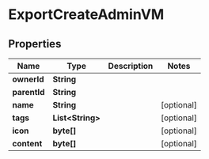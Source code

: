 

# ExportCreateAdminVM


## Properties

| Name | Type | Description | Notes |
|------------ | ------------- | ------------- | -------------|
|**ownerId** | **String** |  |  |
|**parentId** | **String** |  |  |
|**name** | **String** |  |  [optional] |
|**tags** | **List&lt;String&gt;** |  |  [optional] |
|**icon** | **byte[]** |  |  [optional] |
|**content** | **byte[]** |  |  [optional] |



